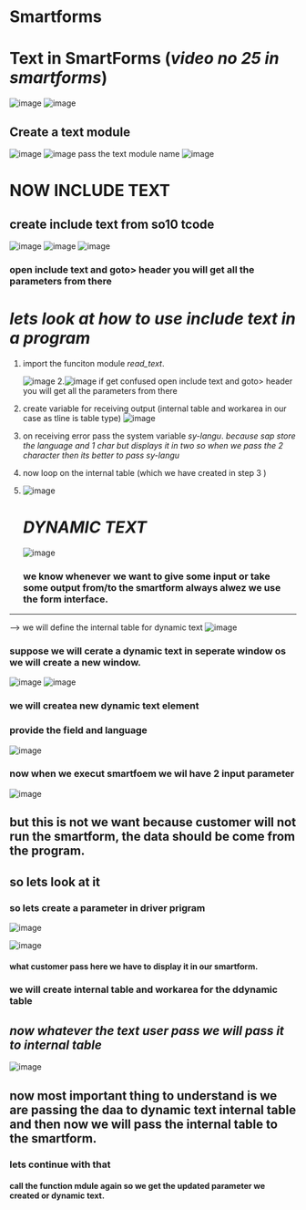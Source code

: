 # Smartforms
# Text in SmartForms (_video no 25 in smartforms_)

![image](https://github.com/bhuvabhavik/SMARTFORMS/assets/49744703/7ce8e05e-4d3f-401c-80e2-16a5930b124f)
![image](https://github.com/bhuvabhavik/SMARTFORMS/assets/49744703/a3c577f2-5f4b-4e46-b2bb-33b86d1a1147)

## Create a text module
![image](https://github.com/bhuvabhavik/SMARTFORMS/assets/49744703/da898a7e-6788-4e8e-8e2e-909bab862a0b)
![image](https://github.com/bhuvabhavik/SMARTFORMS/assets/49744703/6cadec04-99fe-413b-a894-6d6913d3ed97)
pass the text module name
![image](https://github.com/bhuvabhavik/SMARTFORMS/assets/49744703/4ecd4079-a758-47b5-b622-9e57f49b08cc)

# NOW INCLUDE TEXT
## create include text from so10 tcode
![image](https://github.com/bhuvabhavik/SMARTFORMS/assets/49744703/8dee5fe5-df0e-49d1-9ce9-c3c36be383e0)
![image](https://github.com/bhuvabhavik/SMARTFORMS/assets/49744703/77cb620f-f796-4ef6-8bc6-a7234eb5c29b)
![image](https://github.com/bhuvabhavik/SMARTFORMS/assets/49744703/561f269a-19ef-4e73-b21d-cf0d21a66712)
### open include text and goto> header you will get all the parameters from there

# _lets look at how to use include text in a program_

1. import the funciton module *_read_text_*.

   ![image](https://github.com/bhuvabhavik/SMARTFORMS/assets/49744703/fa754001-52cc-4d09-9451-50fde16d1e43)
2.![image](https://github.com/bhuvabhavik/SMARTFORMS/assets/49744703/c583924f-ad68-41f8-b664-366760e64ce9)
if get confused open include text and goto> header you will get all the parameters from there
3. create variable for receiving output (internal table and workarea in our case as tline is table type)
   ![image](https://github.com/bhuvabhavik/SMARTFORMS/assets/49744703/0d99efae-6afb-40b8-b947-0caf46e58f0e)

5. on receiving error pass the system variable *_sy-langu_*.
   _because sap store the language and 1 char but displays it in two so when we pass the 2 character then its better to pass sy-langu_
   
6. now loop on the internal table (which we have created in step 3 )
7. ![image](https://github.com/bhuvabhavik/SMARTFORMS/assets/49744703/e1900f6f-eb5b-4c84-a2bf-d395c1b4793d)




   # _DYNAMIC TEXT_

   ![image](https://github.com/bhuvabhavik/SMARTFORMS/assets/49744703/e42383d8-b5e8-4bf6-9504-f8ce99b456ae)
   ### we know whenever we want to give some input or take some output from/to the smartform always alwez we use the form interface.
___
--> we will define the internal table for dynamic text
![image](https://github.com/bhuvabhavik/SMARTFORMS/assets/49744703/a44d1f5e-4555-4bd5-b0c0-bc6e7ed7d7af)

   
###  suppose we will cerate a dynamic text in seperate window os we will create a new window.
![image](https://github.com/bhuvabhavik/SMARTFORMS/assets/49744703/bb7abe9a-bbd2-4dfd-8262-9d9d5d9669bd)
![image](https://github.com/bhuvabhavik/SMARTFORMS/assets/49744703/86caab61-86c3-4990-805c-b43fd184bbfc)
### we will createa  new dynamic text element
### provide the field and language
![image](https://github.com/bhuvabhavik/SMARTFORMS/assets/49744703/5db25ff3-c4fc-43b0-a692-28cbece7ead3)
### now when we execut smartfoem we wil have 2 input parameter
![image](https://github.com/bhuvabhavik/SMARTFORMS/assets/49744703/3adf44f1-f873-4bcd-8a9a-277abe2eba6c)


## but this is not we want because customer will not run the smartform, the data should be come from the program.
## so lets look at it

### so lets create a parameter in driver prigram

![image](https://github.com/bhuvabhavik/SMARTFORMS/assets/49744703/6db48c8d-eaf7-4b12-bc04-0e95de9f5b7c)

![image](https://github.com/bhuvabhavik/SMARTFORMS/assets/49744703/bccc1249-bb74-4760-a3aa-be440e7852c6)
#### what customer pass here we have to display it in our smartform. 
### we will create internal table and workarea for the ddynamic table
## _now whatever the text user pass we will pass it to internal table_

![image](https://github.com/bhuvabhavik/SMARTFORMS/assets/49744703/bd5a888e-45d2-49ff-a42f-09777899ee51)

## now most important thing to understand is we are passing the daa to dynamic text internal table and then now we will pass the internal table to the smartform.
### lets continue with that
#### call the function mdule again so we get the updated parameter we created or dynamic text.





